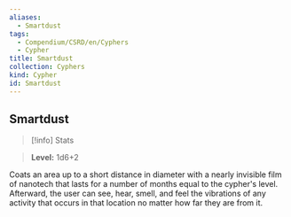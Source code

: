 ```yaml
---
aliases:
  - Smartdust
tags:
  - Compendium/CSRD/en/Cyphers
  - Cypher
title: Smartdust
collection: Cyphers
kind: Cypher
id: Smartdust
---
```

## Smartdust    
>[!info] Stats    
> **Level:** 1d6+2  
    
Coats an area up to a short distance in diameter with a nearly invisible film of nanotech that lasts for a number of months equal to the cypher's level. Afterward, the user can see, hear, smell, and feel the vibrations of any activity that occurs in that location no matter how far they are from it.
